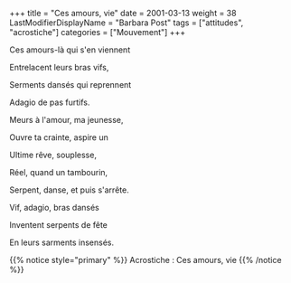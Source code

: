 +++
title = "Ces amours, vie"
date = 2001-03-13
weight = 38
LastModifierDisplayName = "Barbara Post"
tags = ["attitudes", "acrostiche"]
categories = ["Mouvement"]
+++

Ces amours-là qui s'en viennent

Entrelacent leurs bras vifs,

Serments dansés qui reprennent

Adagio de pas furtifs.

Meurs à l'amour, ma jeunesse,

Ouvre ta crainte, aspire un

Ultime rêve, souplesse,

Réel, quand un tambourin,

Serpent, danse, et puis s'arrête.

Vif, adagio, bras dansés

Inventent serpents de fête

En leurs sarments insensés.

{{% notice style="primary" %}}
Acrostiche : Ces amours, vie
{{% /notice %}}
